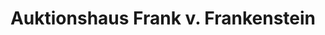 ---
title: "Auktionshaus Frank v. Frankenstein"
url: /schneverdingen/auktionshaus-frank-v-frankenstein/
shop: Leiher
---